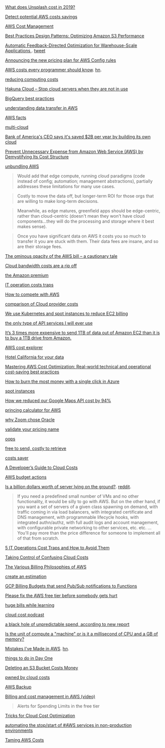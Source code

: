 [What does Unsplash cost in 2019?](https://medium.com/unsplash/what-does-unsplash-cost-in-2019-f499620a14d0)

[Detect potential AWS costs savings](https://news.ycombinator.com/item?id=19826379)

[AWS Cost Management](https://aws.amazon.com/blogs/aws-cost-management/)

[Best Practices Design Patterns: Optimizing Amazon S3 Performance](https://twitter.com/jeffbarr/status/1129038612933283840)

[Automatic Feedback-Directed Optimization for Warehouse-Scale Applications ](https://www.dropbox.com/s/x9sjyio6a2vwlc1/FDO.pdf?dl=0). [tweet](https://twitter.com/copyconstruct/status/1130371216659795968)

[Announcing the new pricing plan for AWS Config rules](https://aws.amazon.com/about-aws/whats-new/2019/05/announcing-the-new-pricing-plan-for-aws-config-rules/)

[AWS costs every programmer should know](https://david-codes.hatanian.com/2019/06/09/aws-costs-every-programmer-should-now.html). [hn](https://news.ycombinator.com/item?id=20138409).

[reducing computing costs](https://dzone.com/articles/cost-optimization-strategies-for-compute-instances)

[Hakuna Cloud – Stop cloud servers when they are not in use](https://news.ycombinator.com/item?id=20535206)

[BigQuery best practices](https://cloud.google.com/bigquery/docs/best-practices-costs)

[understanding data transfer in AWS](https://www.lastweekinaws.com/blog/understanding-data-transfer-in-aws/)

[AWS facts](https://twitter.com/QuinnyPig/status/1173367909369802752)

[multi-cloud](https://twitter.com/QuinnyPig/status/1177399484575145984)

[Bank of America's CEO says it's saved $2B per year by building its own cloud](https://news.ycombinator.com/item?id=21313816)

[Prevent Unnecessary Expense from Amazon Web Service (AWS) by Demystifying Its Cost Structure](https://twitter.com/CertDepot/status/1193456762663383041)

[unbundling AWS](https://news.ycombinator.com/item?id=21675456)

> Would add that edge compute, running cloud paradigms (code instead of config; automation; management abstractions), partially addresses these limitations for many use cases.

> Costly to move the data off, but longer-term ROI for those orgs that are willing to make long-term decisions.

> Meanwhile, as edge matures, greenfield apps should be edge-centric, rather than cloud-centric (doesn't mean they won't have cloud components...they will do the processing and storage where it best makes sense).

> Once you have significant data on AWS it costs you so much to transfer it you are stuck with them. Their data fees are insane, and so are their storage fees.

[The ominous opacity of the AWS bill – a cautionary tale](https://news.ycombinator.com/item?id=21694835)

[Cloud bandwidth costs are a rip off](https://news.ycombinator.com/item?id=21740364)

[the Amazon premium](https://lobste.rs/s/qsrbpa/amazon_premium#c_5jhxkl)

[IT operation costs traps](https://www.infoq.com/articles/operations-traps-avoid/)

[How to compete with AWS](https://twitter.com/rseroter/status/1220774121790828544)

[comparison of Cloud provider costs](https://twitter.com/buckwem/status/1228319921475588100)

[We use Kubernetes and spot instances to reduce EC2 billing](https://news.ycombinator.com/item?id=22410448)

[the only type of API services I will ever use](https://www.rdegges.com/2020/the-only-type-of-api-services-ill-use/)

[It’s 3 times more expensive to send 1TB of data out of Amazon EC2 than it is to buy a 1TB drive from Amazon.](https://twitter.com/rbranson/status/1236188669221863424)

[AWS cost explorer](https://aws.amazon.com/aws-cost-management/aws-cost-explorer/)

[Hotel California for your data](https://twitter.com/QuinnyPig/status/1240694149243781120)

[Mastering AWS Cost Optimization: Real-world technical and operational cost-saving best practices](https://www.amazon.com/dp/B07RJZNXF5/)

[How to burn the most money with a single click in Azure](https://news.ycombinator.com/item?id=22718330)

[spot instances](https://twitter.com/QuinnyPig/status/1244742339991502848)

[How we reduced our Google Maps API cost by 94%](https://news.ycombinator.com/item?id=22758218)

[princing calculator for AWS](https://news.ycombinator.com/item?id=22971656)

[why Zoom chose Oracle](https://news.ycombinator.com/item?id=23032029)

[validate your pricing name](https://news.ycombinator.com/item?id=23033448)

[oops](https://twitter.com/ChrisShort/status/1279406322837082114)

[free to send, costly to retrieve](https://twitter.com/QuinnyPig/status/1288309709611479041)

[costs saver](https://news.ycombinator.com/item?id=24245166)

[A Developer’s Guide to Cloud Costs](https://jaxenter.com/a-developers-guide-to-cloud-costs-172858.html)

[AWS budget actions](https://twitter.com/jeffbarr/status/1319352039495749632)

[Is a billion dollars worth of server lying on the ground?](https://news.ycombinator.com/item?id=24966028). [reddit](https://www.reddit.com/r/programming/comments/jmkasu/is_a_billiondollar_worth_of_server_lying_on_the/).

> If you need a predefined small number of VMs and no other functionality, it would be silly to go with AWS. But on the other hand, if you want a set of servers of a given class spawning on demand, with traffic coming in via load balancers, with integrated certificate and DNS management, with programmable lifecycle hooks, with integrated authn/authz, with full audit logs and account management, with configurable private networking to other services, etc. etc. ... You'll pay more than the price difference for someone to implement all of that from scratch.

[5 IT Operations Cost Traps and How to Avoid Them](https://www.infoq.com/articles/operations-traps-avoid/)

[Taking Control of Confusing Cloud Costs](https://www.infoq.com/articles/taking-control-of-cloud-costs/)

[The Various Billing Philosophies of AWS](https://www.lastweekinaws.com/blog/the-various-billing-philosophies-of-aws/)

[create an estimation](https://twitter.com/jeffbarr/status/1360269781807419396)

[GCP Billing Budgets that send Pub/Sub notifications to Functions](https://twitter.com/lukwam/status/1361705403403407367)

[Please fix the AWS free tier before somebody gets hurt](https://news.ycombinator.com/item?id=27044371)

[huge bills while learning](https://twitter.com/ceeoreo_/status/1399357099482750979)

[cloud cost podcast](https://twitter.com/software_daily/status/1408349490306863104)

[a black hole of unpredictable spend, according to new report](https://news.ycombinator.com/item?id=27678324)

[ Is the unit of compute a "machine" or is it a millisecond of CPU and a GB of memory?](https://twitter.com/MarcJBrooker/status/1415307021553860609)

[Mistakes I've Made in AWS](https://laravel-news.com/aws-mistakes). [hn](https://news.ycombinator.com/item?id=28490278).

[things to do in Day One](https://twitter.com/QuinnyPig/status/1445816772829929473)

[Deleting an S3 Bucket Costs Money](https://news.ycombinator.com/item?id=28917152)

[pwned by cloud costs](https://news.ycombinator.com/item?id=30054739)

[AWS Backup](https://twitter.com/andreaswittig/status/1497281084098334723)

[Billing and cost management in AWS (video)](https://youtu.be/x7jGAdxYVVQ?t=4235)

> Alerts for Spending Limits in the free tier

[Tricks for Cloud Cost Optimization](https://thenewstack.io/tricks-for-cloud-cost-optimization/)

[automating the stop/start of #AWS services in non-production environments](https://twitter.com/PieroQuaroni/status/1506004354935013388)   

[Taming AWS Costs](https://www.maxcountryman.com/articles/taming-aws-costs)



